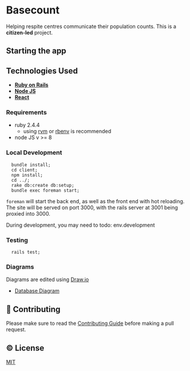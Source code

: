 # Basecount
Helping respite centres communicate their population counts. This is a **citizen-led** project.

## Starting the app

## Technologies Used
- [**Ruby on Rails**](https://rubyonrails.org/)
- [**Node JS**](https://nodejs.org/)
- [**React**](https://reactjs.org/)

### Requirements
- ruby 2.4.4
  - using [rvm](https://rvm.io/) or [rbenv](https://github.com/rbenv/rbenv) is recommended
- node JS v >= 8

### Local Development
```
  bundle install;
  cd client; 
  npm install;
  cd ../;
  rake db:create db:setup;
  bundle exec foreman start;
```

`foreman` will start the back end, as well as the front end with hot reloading. The site will be served on port 3000, with the rails server at 3001 being proxied into 3000.

During development, you may need to 
 todo: env.development

### Testing
```
  rails test;
```

### Diagrams
Diagrams are edited using [Draw.io](https://www.draw.io/)

- [Database Diagram](https://github.com/CivicTechTO/basecount/blob/master/diagrams/backend.png)

## :muscle: Contributing

Please make sure to read the [Contributing Guide](CONTRIBUTING.md) before making a pull request.

## :copyright: License

[MIT](http://opensource.org/licenses/MIT)
